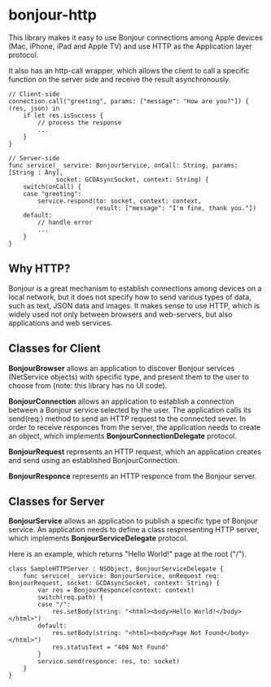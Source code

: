 # bonjour-http

This library makes it easy to use Bonjour connections among Apple devices (Mac, iPhone, iPad and Apple TV) and use HTTP as the Application layer protocol.

It also has an http-call wrapper, which allows the client to call a specific function on the server side and receive the result asynchronously.

```
// Client-side
connection.call("greeting", params: ["message": "How are you?"]) { (res, json) in
    if let res.isSuccess {
        // process the response
        ...
    }
}
```
```
// Server-side
func service(_ service: BonjourService, onCall: String, params: [String : Any], 
             socket: GCDAsyncSocket, context: String) {
    switch(onCall) {
    case "greeting":
        service.respond(to: socket, context: context, 
                        result: ["message": "I'm fine, thank you."])
    default:
        // handle error
        ...
    }
}
```

## Why HTTP?

Bonjour is a great mechanism to establish connections among devices on a local network, but it does not specify how to send various types of data, such as text, JSON data and images. It makes sense to use HTTP, which is widely used not only between browsers and web-servers, but also applications and web services.  

## Classes for Client

**BonjourBrowser** allows an application to discover Bonjour services (NetService objects) with specific type, and present them to the user to choose from (note: this library has no UI code).

**BonjourConnection** allows an application to establish a connection between a Bonjour service selected by the user. The application calls its send(req:) method to send an HTTP request to the connected sever. In order to receive responces from the server, the application needs to create an object, which implements **BonjourConnectionDelegate** protocol. 

**BonjourRequest** represents an HTTP request, which an application creates and send using an established BonjourConnection.

**BonjourResponce** represents an HTTP responce from the Bonjour server. 

## Classes for Server

**BonjourService** allows an application to publish a specific type of Bonjour service. An application needs to define a class respresenting HTTP server, which implements **BonjourServiceDelegate** protocol. 

Here is an example, which returns "Hello World!" page at the root ("/").

```
class SampleHTTPServer : NSObject, BonjourServiceDelegate {
    func service(_ service: BonjourService, onRequest req: BonjourRequest, socket: GCDAsyncSocket, context: String) {
        var res = BonjourResponce(context: context)
        switch(req.path) {
        case "/":
            res.setBody(string: "<html><body>Hello World!</body></html>")
        default:
            res.setBody(string: "<html><body>Page Not Found</body></html>")
            res.statusText = "404 Not Found"
        }
        service.send(responce: res, to: socket)
    }
}
```
